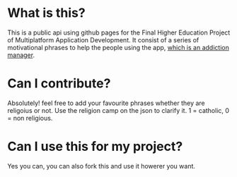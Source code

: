 # What is this?

This is a public api using github pages for the Final Higher Education Project of Multiplatform Application Development. It consist of a series of motivational phrases to help the people using the app, [which is an addiction manager](https://addiction-helper.vercel.app/). 

# Can I contribute?

Absolutely! feel free to add your favourite phrases whether they are religoius or not. Use the religion camp on the json to clarify it. 1 = catholic, 0 = non religious.

# Can I use this for my project?

Yes you can, you can also fork this and use it howerer you want.
